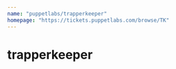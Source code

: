 ```yaml
---
name: "puppetlabs/trapperkeeper"
homepage: "https://tickets.puppetlabs.com/browse/TK"
---
```

# trapperkeeper
